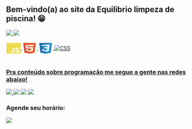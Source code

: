 ## Bem-vindo(a) ao site da Equilibrio limpeza de piscina! 😁

 <div>
   <a href="https://github.com/Joao-ARamos">
   <img height="200em" src="https://github-readme-stats.vercel.app/api?username=Joao-ARamos&show_icons=true&theme=dark&include_all_commits=true&count_private=true"/>
   <img height="180em" src="https://github-readme-stats.vercel.app/api/top-langs/?username=Joao-ARamos&layout=compact&langs_count=6&theme=tokyonight"/>
</div>
    
<div style="display: inline_block"><br>
  <img align="center" alt="JS" height="30" width="40" src="https://raw.githubusercontent.com/devicons/devicon/master/icons/javascript/javascript-plain.svg">
  <img align="center" alt="HTML" height="30" width="40" src="https://raw.githubusercontent.com/devicons/devicon/master/icons/html5/html5-original.svg">
  <img align="center" alt="CSS" height="30" width="40" src="https://raw.githubusercontent.com/devicons/devicon/master/icons/css3/css3-original.svg">
  <img align="center" alt="CSS" height="30" width="80" src="https://img.shields.io/badge/just%20the%20message-8A2BE2">

</div>
 
<br>
 
### Pra conteúdo sobre programação me segue a gente nas redes abaixo!
 
<div> 
  <img src="https://cdn.jsdelivr.net/gh/devicons/devicon@latest/icons/react/react-original.svg" />
  <a href="https://instagram.com/Joao-ARamos" target="_blank"><img src="https://img.shields.io/badge/-Instagram-%23E4405F?style=for-the-badge&logo=instagram&logoColor=white" target="_blank"></a>
 <a href = "mailto:joao.ramos.tj@gmail.com"><img src="https://img.shields.io/badge/-Gmail-%23333?style=for-the-badge&logo=gmail&logoColor=white" target="_blank"></a>
  <a href="" target="_blank"><img src="https://img.shields.io/badge/-LinkedIn-%230077B5?style=for-the-badge&logo=linkedin&logoColor=white" target="_blank"></a>
</div>

### Agende seu horário: 

<div> 
 
<a href = "https://facebook.com"><img src="https://img.shields.io/badge/any_text-you_like-blue" target="_blank"></a>

</div>

